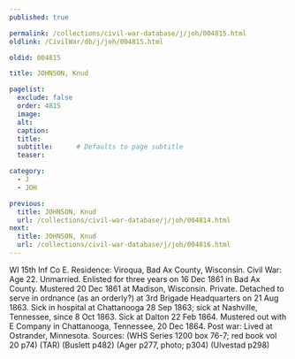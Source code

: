 ```yaml
---
published: true

permalink: /collections/civil-war-database/j/joh/004815.html
oldlink: /CivilWar/db/j/joh/004815.html

oldid: 004815

title: JOHNSON, Knud

pagelist:
  exclude: false
  order: 4815
  image: 
  alt:
  caption:
  title:
  subtitle:      # Defaults to page subtitle
  teaser:

category: 
  - J 
  - JOH

previous:
  title: JOHNSON, Knud
  url: /collections/civil-war-database/j/joh/004814.html  
next:
  title: JOHNSON, Knud
  url: /collections/civil-war-database/j/joh/004816.html   
---
```

WI 15th Inf Co E. Residence: Viroqua, Bad Ax County, Wisconsin. Civil War: Age 22. Unmarried. Enlisted for three years on 16 Dec 1861 in Bad Ax County. Mustered 20 Dec 1861 at Madison, Wisconsin. Private. Detached to serve in ordnance (as an orderly?) at 3rd Brigade Headquarters on 21 Aug 1863. Sick in hospital at Chattanooga 28 Sep 1863; sick at Nashville, Tennessee, since 8 Oct 1863. Sick at Dalton 22 Feb 1864. Mustered out with E Company in Chattanooga, Tennessee, 20 Dec 1864. Post war: Lived at Ostrander, Minnesota. Sources: (WHS Series 1200 box 76-7; red book vol 20 p74) (TAR) (Buslett p482) (Ager p277, photo; p304) (Ulvestad p298)